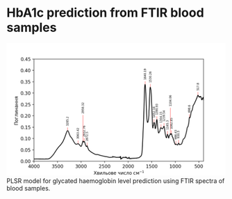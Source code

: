 # HbA1c prediction from FTIR blood samples
![](figures/blood_ftir.png)
PLSR model for glycated haemoglobin level prediction using FTIR spectra of blood samples. 